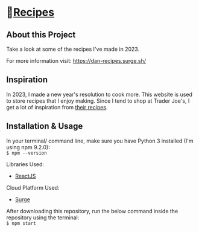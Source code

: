 # 🍴[Recipes](https://dan-recipes.surge.sh/)

## About this Project

Take a look at some of the recipes I've made in 2023.

For more information visit: https://dan-recipes.surge.sh/

## Inspiration

In 2023, I made a new year's resolution to cook more. This website is used to store recipes that I enjoy making. Since I tend to shop at Trader Joe's, I get a lot of inspiration from [their recipes](https://www.traderjoes.com/home/recipes).

## Installation & Usage

In your terminal/ command line, make sure you have Python 3 installed (I'm using npm 9.2.0):
<br>
    `$ npm --version`

Libraries Used:

- [ReactJS](https://reactjs.org/)

Cloud Platform Used:

- [Surge](https://surge.sh/)

After downloading this repository, run the below command inside the repository using the terminal:
<br>
    `$ npm start`
